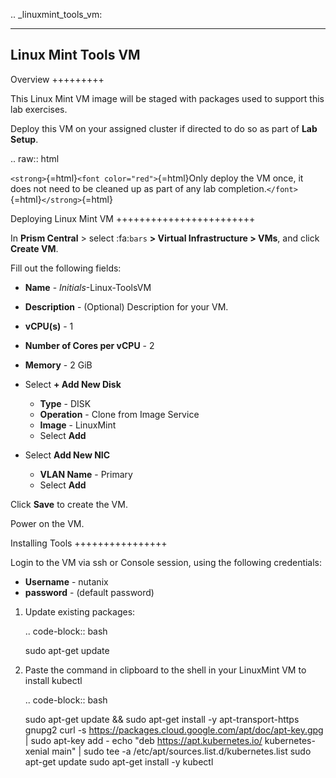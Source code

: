 .. \_linuxmint_tools_vm:

  ---------------------
  Linux Mint Tools VM
  ---------------------

Overview +++++++++

This Linux Mint VM image will be staged with packages used to support
this lab exercises.

Deploy this VM on your assigned cluster if directed to do so as part of
**Lab Setup**.

.. raw:: html

`<strong>`{=html}`<font color="red">`{=html}Only deploy the VM once, it
does not need to be cleaned up as part of any lab
completion.`</font>`{=html}`</strong>`{=html}

Deploying Linux Mint VM ++++++++++++++++++++++++

In **Prism Central** \> select :fa:`bars` **\> Virtual Infrastructure \>
VMs**, and click **Create VM**.

Fill out the following fields:

-   **Name** - *Initials*-Linux-ToolsVM

-   **Description** - (Optional) Description for your VM.

-   **vCPU(s)** - 1

-   **Number of Cores per vCPU** - 2

-   **Memory** - 2 GiB

-   Select **+ Add New Disk**

    -   **Type** - DISK
    -   **Operation** - Clone from Image Service
    -   **Image** - LinuxMint
    -   Select **Add**

-   Select **Add New NIC**

    -   **VLAN Name** - Primary
    -   Select **Add**

Click **Save** to create the VM.

Power on the VM.

Installing Tools ++++++++++++++++

Login to the VM via ssh or Console session, using the following
credentials:

-   **Username** - nutanix
-   **password** - (default password)

1.  Update existing packages:

    .. code-block:: bash

    sudo apt-get update

2.  Paste the command in clipboard to the shell in your LinuxMint VM to
    install kubectl

    .. code-block:: bash

    sudo apt-get update && sudo apt-get install -y apt-transport-https
    gnupg2 curl -s https://packages.cloud.google.com/apt/doc/apt-key.gpg
    \| sudo apt-key add - echo "deb https://apt.kubernetes.io/
    kubernetes-xenial main" \| sudo tee -a
    /etc/apt/sources.list.d/kubernetes.list sudo apt-get update sudo
    apt-get install -y kubectl
